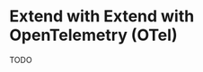 # Extend with Extend with OpenTelemetry (OTel)

<!--
https://github.com/ErickWendel/masterclass-js-performance/blob/main/03-fastify-otel/src/tracing.js
-->

TODO
